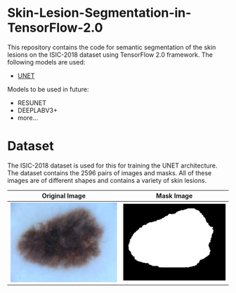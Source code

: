 # Skin-Lesion-Segmentation-in-TensorFlow-2.0

This repository contains the code for semantic segmentation of the skin lesions on the ISIC-2018 dataset using TensorFlow 2.0 framework.
The following models are used:
- [UNET](https://arxiv.org/abs/1505.04597)

Models to be used in future:
- RESUNET
- DEEPLABV3+
- more...

# Dataset
The ISIC-2018 dataset is used for this for training the UNET architecture. The dataset contains the 2596 pairs of images and masks. All of these images are of different shapes and contains a variety of skin lesions.

Original Image             |  Mask Image
:-------------------------:|:-------------------------:
![](img/image.jpg)  |  ![](img/mask.png)
